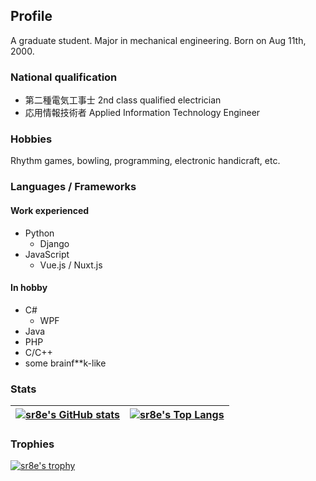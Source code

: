 ## Profile

A graduate student. Major in mechanical engineering. Born on Aug 11th, 2000.

### National qualification
- 第二種電気工事士 2nd class qualified electrician
- 応用情報技術者 Applied Information Technology Engineer

### Hobbies

Rhythm games, bowling, programming, electronic handicraft, etc.

### Languages / Frameworks
#### Work experienced
- Python
  - Django
- JavaScript
  - Vue.js / Nuxt.js

#### In hobby
- C#
  - WPF
- Java
- PHP
- C/C++
- some brainf**k-like


### Stats
| [![sr8e's GitHub stats](https://github-readme-stats.vercel.app/api?username=sr8e&count_private=true&ring_color=11faac&hide_border=true)](https://github.com/anuraghazra/github-readme-stats) | [![sr8e's Top Langs](https://github-readme-stats.vercel.app/api/top-langs/?username=sr8e&size_weight=0.5&count_weight=0.5&layout=compact&hide_border=true&hide=lua)](https://github.com/anuraghazra/github-readme-stats) |
| -- | -- |

### Trophies
[![sr8e's trophy](https://github-profile-trophy.vercel.app/?username=sr8e&no-frame=true&title=MultiLanguage,Commits,PullRequest,Issues,Repositories,Stars)](https://github.com/ryo-ma/github-profile-trophy)
